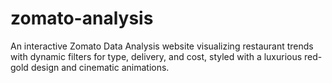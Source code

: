# zomato-analysis
An interactive Zomato Data Analysis website visualizing restaurant trends with dynamic filters for type, delivery, and cost, styled with a luxurious red-gold design and cinematic animations.
